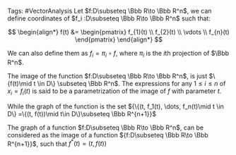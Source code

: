 Tags: #VectorAnalysis 
Let $f:D\subseteq \Bbb R\to \Bbb R^n$, we can define coordinates of $f_i :D\subseteq \Bbb R\to \Bbb R^n$ such that:

$$ \begin{align*} f(t) &= \begin{pmatrix} f_{1}(t) \\ f_{2}(t) \\ \vdots \\ f_{n}(t) \end{pmatrix} \end{align*} $$

We can also define them as $f_i = \pi_i \circ f$, where $\pi_i$ is the $i$th projection of $\Bbb R^n$.

The image of the function $f:D\subseteq \Bbb R\to \Bbb R^n$, is just $\{f(t)\mid t \in D\} \subseteq \Bbb R^n$. The expressions for any $1\le i \le n$ of $x_i = f_i(t)$ is said to be a parametrization of the image of $f$ with parameter $t$.

While the graph of the function is the set ${\{(t, f_1(t), \dots, f_n(t)\mid t \in D\} =\{(t, f(t))\mid t\in D\}\subseteq \Bbb R^{n+1}}$

The graph of a function $f:D\subseteq \Bbb R\to \Bbb R^n$, can be considered as the image of a function ${f:D\subseteq \Bbb R\to \Bbb R^{n+1}}$, such that $f^*(t) =(t, f(t))$